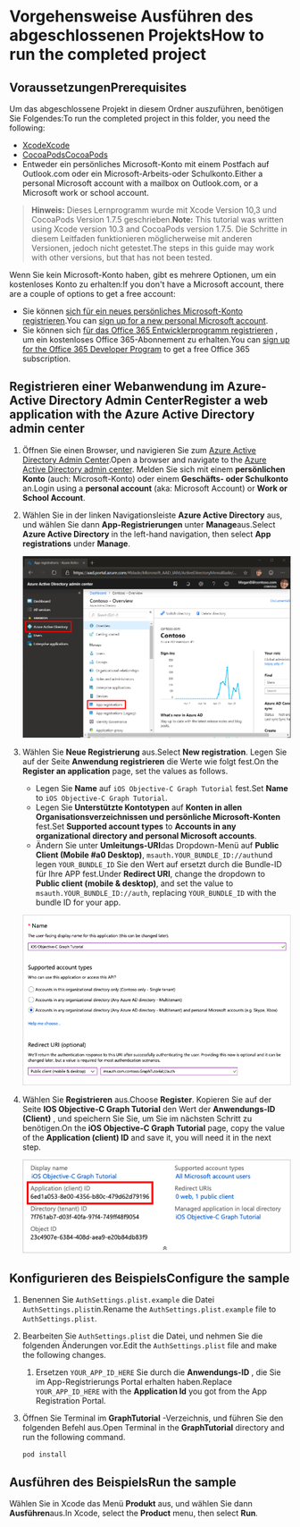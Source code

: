 # <a name="how-to-run-the-completed-project"></a><span data-ttu-id="d6205-101">Vorgehensweise Ausführen des abgeschlossenen Projekts</span><span class="sxs-lookup"><span data-stu-id="d6205-101">How to run the completed project</span></span>

## <a name="prerequisites"></a><span data-ttu-id="d6205-102">Voraussetzungen</span><span class="sxs-lookup"><span data-stu-id="d6205-102">Prerequisites</span></span>

<span data-ttu-id="d6205-103">Um das abgeschlossene Projekt in diesem Ordner auszuführen, benötigen Sie Folgendes:</span><span class="sxs-lookup"><span data-stu-id="d6205-103">To run the completed project in this folder, you need the following:</span></span>

- [<span data-ttu-id="d6205-104">Xcode</span><span class="sxs-lookup"><span data-stu-id="d6205-104">Xcode</span></span>](https://developer.apple.com/xcode/)
- [<span data-ttu-id="d6205-105">CocoaPods</span><span class="sxs-lookup"><span data-stu-id="d6205-105">CocoaPods</span></span>](https://cocoapods.org)
- <span data-ttu-id="d6205-106">Entweder ein persönliches Microsoft-Konto mit einem Postfach auf Outlook.com oder ein Microsoft-Arbeits-oder Schulkonto.</span><span class="sxs-lookup"><span data-stu-id="d6205-106">Either a personal Microsoft account with a mailbox on Outlook.com, or a Microsoft work or school account.</span></span>

> <span data-ttu-id="d6205-107">**Hinweis:** Dieses Lernprogramm wurde mit Xcode Version 10,3 und CocoaPods Version 1.7.5 geschrieben.</span><span class="sxs-lookup"><span data-stu-id="d6205-107">**Note:** This tutorial was written using Xcode version 10.3 and CocoaPods version 1.7.5.</span></span> <span data-ttu-id="d6205-108">Die Schritte in diesem Leitfaden funktionieren möglicherweise mit anderen Versionen, jedoch nicht getestet.</span><span class="sxs-lookup"><span data-stu-id="d6205-108">The steps in this guide may work with other versions, but that has not been tested.</span></span>

<span data-ttu-id="d6205-109">Wenn Sie kein Microsoft-Konto haben, gibt es mehrere Optionen, um ein kostenloses Konto zu erhalten:</span><span class="sxs-lookup"><span data-stu-id="d6205-109">If you don't have a Microsoft account, there are a couple of options to get a free account:</span></span>

- <span data-ttu-id="d6205-110">Sie können [sich für ein neues persönliches Microsoft-Konto registrieren](https://signup.live.com/signup?wa=wsignin1.0&rpsnv=12&ct=1454618383&rver=6.4.6456.0&wp=MBI_SSL_SHARED&wreply=https://mail.live.com/default.aspx&id=64855&cbcxt=mai&bk=1454618383&uiflavor=web&uaid=b213a65b4fdc484382b6622b3ecaa547&mkt=E-US&lc=1033&lic=1).</span><span class="sxs-lookup"><span data-stu-id="d6205-110">You can [sign up for a new personal Microsoft account](https://signup.live.com/signup?wa=wsignin1.0&rpsnv=12&ct=1454618383&rver=6.4.6456.0&wp=MBI_SSL_SHARED&wreply=https://mail.live.com/default.aspx&id=64855&cbcxt=mai&bk=1454618383&uiflavor=web&uaid=b213a65b4fdc484382b6622b3ecaa547&mkt=E-US&lc=1033&lic=1).</span></span>
- <span data-ttu-id="d6205-111">Sie können sich [für das Office 365 Entwicklerprogramm registrieren](https://developer.microsoft.com/office/dev-program) , um ein kostenloses Office 365-Abonnement zu erhalten.</span><span class="sxs-lookup"><span data-stu-id="d6205-111">You can [sign up for the Office 365 Developer Program](https://developer.microsoft.com/office/dev-program) to get a free Office 365 subscription.</span></span>

## <a name="register-a-web-application-with-the-azure-active-directory-admin-center"></a><span data-ttu-id="d6205-112">Registrieren einer Webanwendung im Azure-Active Directory Admin Center</span><span class="sxs-lookup"><span data-stu-id="d6205-112">Register a web application with the Azure Active Directory admin center</span></span>

1. <span data-ttu-id="d6205-113">Öffnen Sie einen Browser, und navigieren Sie zum [Azure Active Directory Admin Center](https://aad.portal.azure.com).</span><span class="sxs-lookup"><span data-stu-id="d6205-113">Open a browser and navigate to the [Azure Active Directory admin center](https://aad.portal.azure.com).</span></span> <span data-ttu-id="d6205-114">Melden Sie sich mit einem **persönlichen Konto** (auch: Microsoft-Konto) oder einem **Geschäfts- oder Schulkonto** an.</span><span class="sxs-lookup"><span data-stu-id="d6205-114">Login using a **personal account** (aka: Microsoft Account) or **Work or School Account**.</span></span>

1. <span data-ttu-id="d6205-115">Wählen Sie in der linken Navigationsleiste **Azure Active Directory** aus, und wählen Sie dann **App-Registrierungen** unter **Manage**aus.</span><span class="sxs-lookup"><span data-stu-id="d6205-115">Select **Azure Active Directory** in the left-hand navigation, then select **App registrations** under **Manage**.</span></span>

    ![<span data-ttu-id="d6205-116">Ein Screenshot der APP-Registrierungen</span><span class="sxs-lookup"><span data-stu-id="d6205-116">A screenshot of the App registrations</span></span> ](/tutorial/images/aad-portal-app-registrations.png)

1. <span data-ttu-id="d6205-117">Wählen Sie **Neue Registrierung** aus.</span><span class="sxs-lookup"><span data-stu-id="d6205-117">Select **New registration**.</span></span> <span data-ttu-id="d6205-118">Legen Sie auf der Seite **Anwendung registrieren** die Werte wie folgt fest.</span><span class="sxs-lookup"><span data-stu-id="d6205-118">On the **Register an application** page, set the values as follows.</span></span>

    - <span data-ttu-id="d6205-119">Legen Sie **Name** auf `iOS Objective-C Graph Tutorial` fest.</span><span class="sxs-lookup"><span data-stu-id="d6205-119">Set **Name** to `iOS Objective-C Graph Tutorial`.</span></span>
    - <span data-ttu-id="d6205-120">Legen Sie **Unterstützte Kontotypen** auf **Konten in allen Organisationsverzeichnissen und persönliche Microsoft-Konten** fest.</span><span class="sxs-lookup"><span data-stu-id="d6205-120">Set **Supported account types** to **Accounts in any organizational directory and personal Microsoft accounts**.</span></span>
    - <span data-ttu-id="d6205-121">Ändern Sie unter **Umleitungs-URI**das Dropdown-Menü auf **Public Client (Mobile #a0 Desktop)**, `msauth.YOUR_BUNDLE_ID://auth`und legen `YOUR_BUNDLE_ID` Sie den Wert auf ersetzt durch die Bundle-ID für Ihre APP fest.</span><span class="sxs-lookup"><span data-stu-id="d6205-121">Under **Redirect URI**, change the dropdown to **Public client (mobile & desktop)**, and set the value to `msauth.YOUR_BUNDLE_ID://auth`, replacing `YOUR_BUNDLE_ID` with the bundle ID for your app.</span></span>

    ![Screenshot der Seite "Anwendung registrieren"](/tutorial/images/aad-register-an-app.png)

1. <span data-ttu-id="d6205-123">Wählen Sie **Registrieren** aus.</span><span class="sxs-lookup"><span data-stu-id="d6205-123">Choose **Register**.</span></span> <span data-ttu-id="d6205-124">Kopieren Sie auf der Seite **IOS Objective-C Graph Tutorial** den Wert der **Anwendungs-ID (Client)** , und speichern Sie Sie, um Sie im nächsten Schritt zu benötigen.</span><span class="sxs-lookup"><span data-stu-id="d6205-124">On the **iOS Objective-C Graph Tutorial** page, copy the value of the **Application (client) ID** and save it, you will need it in the next step.</span></span>

    ![Ein Screenshot der Anwendungs-ID der neuen App-Registrierung](/tutorial/images/aad-application-id.png)

## <a name="configure-the-sample"></a><span data-ttu-id="d6205-126">Konfigurieren des Beispiels</span><span class="sxs-lookup"><span data-stu-id="d6205-126">Configure the sample</span></span>

1. <span data-ttu-id="d6205-127">Benennen Sie `AuthSettings.plist.example` die Datei `AuthSettings.plist`in.</span><span class="sxs-lookup"><span data-stu-id="d6205-127">Rename the `AuthSettings.plist.example` file to `AuthSettings.plist`.</span></span>
1. <span data-ttu-id="d6205-128">Bearbeiten Sie `AuthSettings.plist` die Datei, und nehmen Sie die folgenden Änderungen vor.</span><span class="sxs-lookup"><span data-stu-id="d6205-128">Edit the `AuthSettings.plist` file and make the following changes.</span></span>
    1. <span data-ttu-id="d6205-129">Ersetzen `YOUR_APP_ID_HERE` Sie durch die **Anwendungs-ID** , die Sie im App-Registrierungs Portal erhalten haben.</span><span class="sxs-lookup"><span data-stu-id="d6205-129">Replace `YOUR_APP_ID_HERE` with the **Application Id** you got from the App Registration Portal.</span></span>
1. <span data-ttu-id="d6205-130">Öffnen Sie Terminal im **GraphTutorial** -Verzeichnis, und führen Sie den folgenden Befehl aus.</span><span class="sxs-lookup"><span data-stu-id="d6205-130">Open Terminal in the **GraphTutorial** directory and run the following command.</span></span>

    ```Shell
    pod install
    ```

## <a name="run-the-sample"></a><span data-ttu-id="d6205-131">Ausführen des Beispiels</span><span class="sxs-lookup"><span data-stu-id="d6205-131">Run the sample</span></span>

<span data-ttu-id="d6205-132">Wählen Sie in Xcode das Menü **Produkt** aus, und wählen Sie dann **Ausführen**aus.</span><span class="sxs-lookup"><span data-stu-id="d6205-132">In Xcode, select the **Product** menu, then select **Run**.</span></span>
